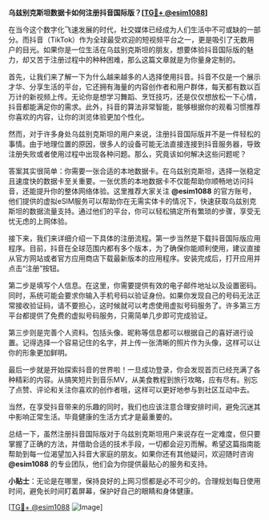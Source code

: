 **乌兹别克斯坦数据卡如何注册抖音国际版？[[TG💪+ @esim1088](https://t.me/s/esim1088)]**

在当今这个数字化飞速发展的时代，社交媒体已经成为人们生活中不可或缺的一部分。而抖音（TikTok）作为全球最受欢迎的短视频平台之一，更是吸引了无数用户的目光。如果你是一位生活在乌兹别克斯坦的朋友，想要体验抖音国际版的魅力，却又苦于注册过程中的种种困难，那么这篇文章就是为你量身定制的。

首先，让我们来了解一下为什么越来越多的人选择使用抖音。抖音不仅是一个展示才华、分享生活的平台，它还拥有海量的内容创作者和用户群体，每天都有数以百万计的新视频上传。无论你是想学习舞蹈、烹饪技巧，还是仅仅想放松一下心情，抖音都能满足你的需求。此外，抖音的算法非常智能，能够根据你的观看习惯推荐你喜欢的内容，让你的浏览体验更加个性化。

然而，对于许多身处乌兹别克斯坦的用户来说，注册抖音国际版并不是一件轻松的事情。由于地理位置的原因，很多人的设备可能无法直接连接到抖音服务器，导致注册失败或者使用过程中出现各种问题。那么，究竟该如何解决这些问题呢？

答案其实很简单：你需要一张合适的本地数据卡。在乌兹别克斯坦，选择一张稳定且速度快的数据卡至关重要。一张优质的本地数据卡不仅能帮助你顺畅地访问抖音，还能提升你的整体网络体验。这里推荐大家关注 **@esim1088** 的官方账号，他们提供的虚拟eSIM服务可以帮助你在无需实体卡的情况下，快速获取乌兹别克斯坦的数据流量支持。通过他们的平台，你可以轻松搞定所有繁琐的步骤，享受无忧无虑的上网体验。

接下来，我们来详细介绍一下具体的注册流程。第一步当然是下载抖音国际版应用程序。目前，抖音在全球范围内都有多个版本，为了确保你能顺利使用，建议直接从官方网站或者官方应用商店下载最新版本的应用程序。安装完成后，打开应用并点击“注册”按钮。

第二步是填写个人信息。在这里，你需要提供有效的电子邮件地址以及设置密码。同时，系统可能会要求你输入手机号码以验证身份。如果你发现自己的号码无法正常接收验证码，请不要担心，这时候就可以考虑使用虚拟号码服务了。许多第三方平台都提供了免费的虚拟号码服务，只需简单几步即可完成验证。

第三步则是完善个人资料。包括头像、昵称等信息都可以根据自己的喜好进行设置。记得选择一个容易记住的名字，并上传一张清晰的照片作为头像，这样可以让你的形象更加鲜明。

最后一步就是开始探索抖音的世界啦！一旦成功登录，你会发现首页已经充满了各种精彩的内容。从搞笑短片到音乐MV，从美食教程到旅行攻略，应有尽有。别忘了点赞、评论和关注你喜欢的创作者哦，这样可以更好地参与到社区互动中去。

当然，在享受抖音带来的乐趣的同时，我们也应该注意合理安排时间，避免沉迷其中影响正常生活。毕竟健康的生活方式才是最重要的。

总结一下，虽然注册抖音国际版对于乌兹别克斯坦用户来说存在一定难度，但只要掌握了正确的方法，并借助合适的技术手段，一切都会迎刃而解。希望这篇指南能帮助到每一位渴望加入抖音大家庭的朋友。如果你还有其他疑问，欢迎随时咨询 **@esim1088** 的专业团队，他们会为你提供最贴心的服务和支持。

**小贴士**：无论是在哪里，保持良好的上网习惯都是必不可少的。合理规划每日使用时间，避免长时间盯着屏幕，保护好自己的眼睛和身体健康。

[[TG💪+ @esim1088](https://t.me/s/esim1088) ![Image](https://i.postimg.cc/4NQfJmqS/Snipaste-2025-05-13-00-14-12.png)]